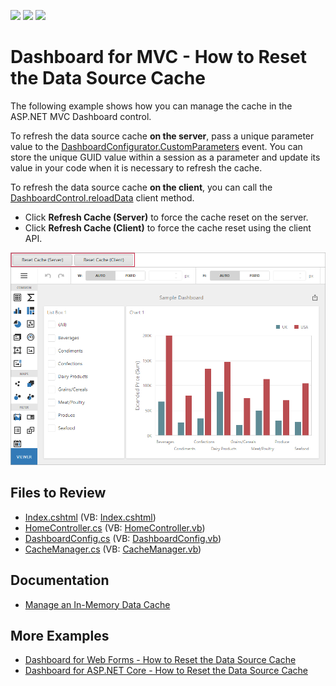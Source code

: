 <!-- default badges list -->
![](https://img.shields.io/endpoint?url=https://codecentral.devexpress.com/api/v1/VersionRange/188187813/24.1.2%2B)
[![](https://img.shields.io/badge/Open_in_DevExpress_Support_Center-FF7200?style=flat-square&logo=DevExpress&logoColor=white)](https://supportcenter.devexpress.com/ticket/details/T828693)
[![](https://img.shields.io/badge/📖_How_to_use_DevExpress_Examples-e9f6fc?style=flat-square)](https://docs.devexpress.com/GeneralInformation/403183)
<!-- default badges end -->

# Dashboard for MVC - How to Reset the Data Source Cache

The following example shows how you can manage the cache in the ASP.NET MVC Dashboard control.

To refresh the data source cache **on the server**, pass a unique parameter value to the [DashboardConfigurator.CustomParameters](http://docs.devexpress.com/Dashboard/DevExpress.DashboardWeb.DashboardConfigurator.CustomParameters) event. You can store the unique GUID value within a session as a parameter and update its value in your code when it is necessary to refresh the cache.

To refresh the data source cache **on the client**, you can call the [DashboardControl.reloadData](https://docs.devexpress.com/Dashboard/js-DevExpress.Dashboard.DashboardControl#js_DevExpress_Dashboard_DashboardControl_reloadData) client method.

- Click **Refresh Cache (Server)** to force the cache reset on the server.
- Click **Refresh Cache (Client)** to force the cache reset using the client API.

![](reset-cache-buttons.png)

## Files to Review

* [Index.cshtml](/CS/MvcDashboardUseDifferentCaches/Views/Home/Index.cshtml) (VB: [Index.cshtml](/VB/MvcDashboardUseDifferentCaches/Views/Home/Index.cshtml))
* [HomeController.cs](/CS/MvcDashboardUseDifferentCaches/Controllers/HomeController.cs) (VB: [HomeController.vb](/VB/MvcDashboardUseDifferentCaches/Controllers/HomeController.vb))
* [DashboardConfig.cs](/CS/MvcDashboardUseDifferentCaches/App_Start/DashboardConfig.cs#L37) (VB: [DashboardConfig.vb](/VB/MvcDashboardUseDifferentCaches/App_Start/DashboardConfig.vb#L35))
* [CacheManager.cs](/CS/MvcDashboardUseDifferentCaches/CacheManager.cs) (VB: [CacheManager.vb](/VB/MvcDashboardUseDifferentCaches/CacheManager.vb))

## Documentation

* [Manage an In-Memory Data Cache](https://docs.devexpress.com/Dashboard/400983)

## More Examples

* [Dashboard for Web Forms - How to Reset the Data Source Cache](https://github.com/DevExpress-Examples/web-forms-dashboard-use-different-caches)
* [Dashboard for ASP.NET Core - How to Reset the Data Source Cache](https://github.com/DevExpress-Examples/aspnet-core-dashboard-use-different-caches)
